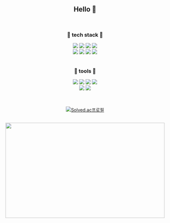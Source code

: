 <div align = "center"> 
  <h2> Hello 🍒 </h2> 
  <br>

  <h3>📖 tech stack 📖</h3> 
  
  <img src="https://img.shields.io/badge/HTML-E34F26?style=flat&logo=HTML5&logoColor=white"/>
  <img src="https://img.shields.io/badge/CSS3-1572B6?style=flat&logo=CSS3&logoColor=white"/>
  <img src="https://img.shields.io/badge/JavaScript-F7DF1E?style=flat&logo=javascript&logoColor=white"/>
  <img src="https://img.shields.io/badge/React-61DAFB?style=flat&logo=react&logoColor=white"/>
  <br>
  <img src="https://img.shields.io/badge/C-A8B9CC?style=flat&logo=C&logoColor=white"/>
  <img src="https://img.shields.io/badge/Python-3776AB?style=flat&logo=python&logoColor=white"/>
  <img src="https://img.shields.io/badge/MySQL-4479A1?style=flat&logo=mysql&logoColor=white"> 
  <img src="https://img.shields.io/badge/Java-007396?style=flat&logo=java&logoColor=white"> 
  <br>

  <br>
  <h3>🔧 tools 🔧</h3>
  <img src="https://img.shields.io/badge/Git-F05032?style=flat&logo=git&logoColor=white"/>
  <img src="https://img.shields.io/badge/GitHub-181717?style=flat&logo=github&logoColor=white"/>
  <img src="https://img.shields.io/badge/Figma-F24E1E?style=flat&logo=figma&logoColor=white"/>
  <img src="https://img.shields.io/badge/Notion-000000?style=flat&logo=notion&logoColor=white"/>
  <br>
  <img src="https://img.shields.io/badge/Discord-5865F2?style=flat&logo=discord&logoColor=white"/>
  <img src="https://img.shields.io/badge/VScode-23AAF2?style=flat&logo=vscode&logoColor=white"/>
  <br>
  <br>
  <br>
   
 [![Solved.ac프로필](http://mazassumnida.wtf/api/v2/generate_badge?boj=csj1430)](https://solved.ac/csj1430)

  <br>
  <a href="https://www.gitanimals.org/en_US?utm_medium=image&utm_source=syuzzzi&utm_content=farm">
    <img
      src="https://render.gitanimals.org/farms/syuzzzi"
      width="500"
      height="300"
    />
  </a>
  
 
</div>

